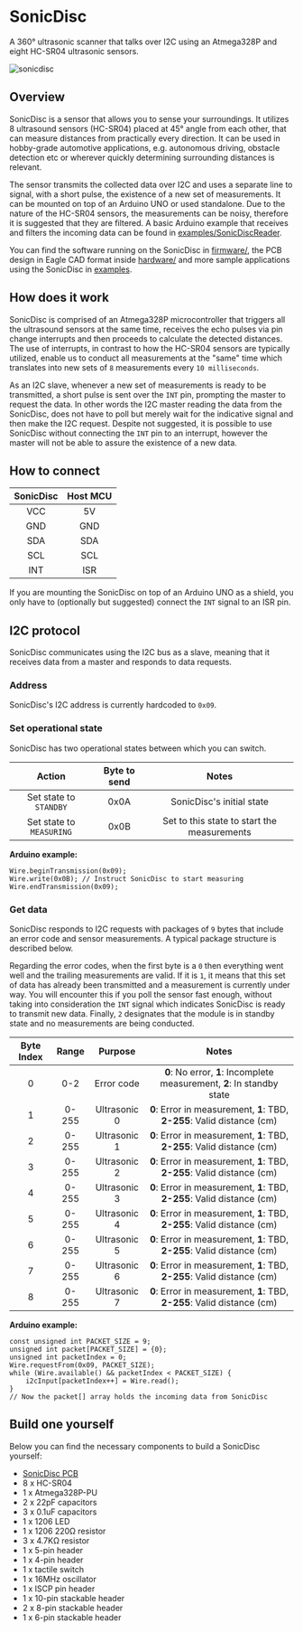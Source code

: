 # SonicDisc
A 360° ultrasonic scanner that talks over I2C using an Atmega328P and eight HC-SR04 ultrasonic sensors.

![sonicdisc](http://i.imgur.com/tKw5zAx.jpg)

## Overview
SonicDisc is a sensor that allows you to sense your surroundings. It utilizes 8 ultrasound sensors (HC-SR04) placed at 45° angle from each other, that can measure distances from practically every direction. It can be used in hobby-grade automotive applications, e.g. autonomous driving, obstacle detection etc or wherever quickly determining surrounding distances is relevant.

The sensor transmits the collected data over I2C and uses a separate line to signal, with a short pulse, the existence of a new set of measurements. It can be mounted on top of an Arduino UNO or used standalone. Due to the nature of the HC-SR04 sensors, the measurements can be noisy, therefore it is suggested that they are filtered. A basic Arduino example that receives and filters the incoming data can be found in [examples/SonicDiscReader](examples/SonicDiscReader).

You can find the software running on the SonicDisc in [firmware/](firmware/), the PCB design in Eagle CAD format inside [hardware/](hardware/eagle) and more sample applications using the SonicDisc in [examples](examples/).

## How does it work
SonicDisc is comprised of an Atmega328P microcontroller that triggers all the ultrasound sensors at the same time, receives the echo pulses via pin change interrupts and then proceeds to calculate the detected distances. The use of interrupts, in contrast to how the HC-SR04 sensors are typically utilized, enable us to conduct all measurements at the "same" time which translates into new sets of `8` measurements every `10 milliseconds`.

As an I2C slave, whenever a new set of measurements is ready to be transmitted, a short pulse is sent over the `INT` pin, prompting the master to request the data. In other words the I2C master reading the data from the SonicDisc, does not have to poll but merely wait for the indicative signal and then make the I2C request. Despite not suggested, it is possible to use SonicDisc without connecting the `INT` pin to an interrupt, however the master will not be able to assure the existence of a new data.

## How to connect
| SonicDisc | Host MCU  |
| :----:    |:----:     |
| VCC       |  5V       |
| GND       |  GND      |
| SDA       |  SDA      |
| SCL       |  SCL      |
| INT       |  ISR      |

If you are mounting the SonicDisc on top of an Arduino UNO as a shield, you only have to (optionally but suggested) connect the `INT` signal to an ISR pin.

## I2C protocol
SonicDisc communicates using the I2C bus as a slave, meaning that it receives data from a master and responds to data requests.

### Address
SonicDisc's I2C address is currently hardcoded to `0x09`.

### Set operational state
SonicDisc has two operational states between which you can switch.

| **Action**                    | **Byte to send**  | **Notes**                                   |
| :-----------:                 |:-------------:    | :----:                                      |
| Set state to `STANDBY`        | 0x0A              | SonicDisc's initial state                   |
| Set state to `MEASURING`      | 0x0B              | Set to this state to start the measurements |

**Arduino example:**
```arduino
Wire.beginTransmission(0x09);
Wire.write(0x0B); // Instruct SonicDisc to start measuring
Wire.endTransmission(0x09);
```
### Get data
SonicDisc responds to I2C requests with packages of `9` bytes that include an error code and sensor measurements. A typical package structure is described below.

Regarding the error codes, when the first byte is a `0` then everything went well and the trailing measurements are valid. If it is `1`, it means that this set of data has already been transmitted and a measurement is currently under way. You will encounter this if you poll the sensor fast enough, without taking into consideration the `INT` signal which indicates SonicDisc is ready to transmit new data. Finally, `2` designates that the module is in standby state and no measurements are being conducted.

| **Byte Index** | **Range** | **Purpose** | **Notes**                                                               |
| :----:         |:----:   | :----:        | :----:                                                                  |
| 0              |  0-2    | Error code    | **0**: No error, **1**: Incomplete measurement, **2**: In standby state |
| 1              |  0-255  | Ultrasonic 0  | **0**: Error in measurement, **1**: TBD, **2-255**: Valid distance (cm) |
| 2              |  0-255  | Ultrasonic 1  | **0**: Error in measurement, **1**: TBD, **2-255**: Valid distance (cm) |
| 3              |  0-255  | Ultrasonic 2  | **0**: Error in measurement, **1**: TBD, **2-255**: Valid distance (cm) |
| 4              |  0-255  | Ultrasonic 3  | **0**: Error in measurement, **1**: TBD, **2-255**: Valid distance (cm) |
| 5              |  0-255  | Ultrasonic 4  | **0**: Error in measurement, **1**: TBD, **2-255**: Valid distance (cm) |
| 6              |  0-255  | Ultrasonic 5  | **0**: Error in measurement, **1**: TBD, **2-255**: Valid distance (cm) |
| 7              |  0-255  | Ultrasonic 6  | **0**: Error in measurement, **1**: TBD, **2-255**: Valid distance (cm) |
| 8              |  0-255  | Ultrasonic 7  | **0**: Error in measurement, **1**: TBD, **2-255**: Valid distance (cm) |

**Arduino example:**

```arduino
const unsigned int PACKET_SIZE = 9;
unsigned int packet[PACKET_SIZE] = {0};
unsigned int packetIndex = 0;
Wire.requestFrom(0x09, PACKET_SIZE);
while (Wire.available() && packetIndex < PACKET_SIZE) {
    i2cInput[packetIndex++] = Wire.read();
}
// Now the packet[] array holds the incoming data from SonicDisc
```

## Build one yourself
Below you can find the necessary components to build a SonicDisc yourself:

* [SonicDisc PCB](https://www.pcbway.com/project/shareproject/SonicDisc___A_360__ultrasonic_scanner.html)
* 8 x HC-SR04
* 1 x Atmega328P-PU
* 2 x 22pF capacitors
* 3 x 0.1uF capacitors
* 1 x 1206 LED
* 1 x 1206 220Ω resistor
* 3 x 4.7KΩ resistor
* 1 x 5-pin header
* 1 x 4-pin header
* 1 x tactile switch
* 1 x 16MHz oscillator
* 1 x ISCP pin header
* 1 x 10-pin stackable header
* 2 x 8-pin stackable header
* 1 x 6-pin stackable header
